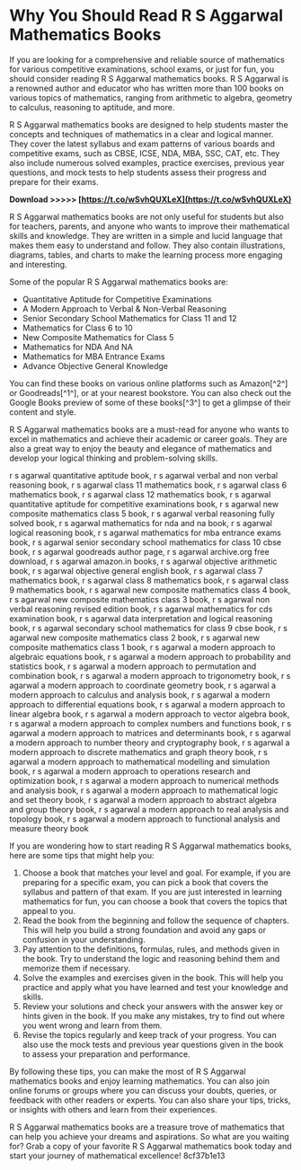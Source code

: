
 
# Why You Should Read R S Aggarwal Mathematics Books
 
If you are looking for a comprehensive and reliable source of mathematics for various competitive examinations, school exams, or just for fun, you should consider reading R S Aggarwal mathematics books. R S Aggarwal is a renowned author and educator who has written more than 100 books on various topics of mathematics, ranging from arithmetic to algebra, geometry to calculus, reasoning to aptitude, and more.
 
R S Aggarwal mathematics books are designed to help students master the concepts and techniques of mathematics in a clear and logical manner. They cover the latest syllabus and exam patterns of various boards and competitive exams, such as CBSE, ICSE, NDA, MBA, SSC, CAT, etc. They also include numerous solved examples, practice exercises, previous year questions, and mock tests to help students assess their progress and prepare for their exams.
 
**Download &gt;&gt;&gt;&gt;&gt; [https://t.co/wSvhQUXLeX](https://t.co/wSvhQUXLeX)**


 
R S Aggarwal mathematics books are not only useful for students but also for teachers, parents, and anyone who wants to improve their mathematical skills and knowledge. They are written in a simple and lucid language that makes them easy to understand and follow. They also contain illustrations, diagrams, tables, and charts to make the learning process more engaging and interesting.
 
Some of the popular R S Aggarwal mathematics books are:
 
- Quantitative Aptitude for Competitive Examinations
- A Modern Approach to Verbal & Non-Verbal Reasoning
- Senior Secondary School Mathematics for Class 11 and 12
- Mathematics for Class 6 to 10
- New Composite Mathematics for Class 5
- Mathematics for NDA And NA
- Mathematics for MBA Entrance Exams
- Advance Objective General Knowledge

You can find these books on various online platforms such as Amazon[^2^] or Goodreads[^1^], or at your nearest bookstore. You can also check out the Google Books preview of some of these books[^3^] to get a glimpse of their content and style.
 
R S Aggarwal mathematics books are a must-read for anyone who wants to excel in mathematics and achieve their academic or career goals. They are also a great way to enjoy the beauty and elegance of mathematics and develop your logical thinking and problem-solving skills.
 
r s agarwal quantitative aptitude book,  r s agarwal verbal and non verbal reasoning book,  r s agarwal class 11 mathematics book,  r s agarwal class 6 mathematics book,  r s agarwal class 12 mathematics book,  r s agarwal quantitative aptitude for competitive examinations book,  r s agarwal new composite mathematics class 5 book,  r s agarwal verbal reasoning fully solved book,  r s agarwal mathematics for nda and na book,  r s agarwal logical reasoning book,  r s agarwal mathematics for mba entrance exams book,  r s agarwal senior secondary school mathematics for class 10 cbse book,  r s agarwal goodreads author page,  r s agarwal archive.org free download,  r s agarwal amazon.in books,  r s agarwal objective arithmetic book,  r s agarwal objective general english book,  r s agarwal class 7 mathematics book,  r s agarwal class 8 mathematics book,  r s agarwal class 9 mathematics book,  r s agarwal new composite mathematics class 4 book,  r s agarwal new composite mathematics class 3 book,  r s agarwal non verbal reasoning revised edition book,  r s agarwal mathematics for cds examination book,  r s agarwal data interpretation and logical reasoning book,  r s agarwal secondary school mathematics for class 9 cbse book,  r s agarwal new composite mathematics class 2 book,  r s agarwal new composite mathematics class 1 book,  r s agarwal a modern approach to algebraic equations book,  r s agarwal a modern approach to probability and statistics book,  r s agarwal a modern approach to permutation and combination book,  r s agarwal a modern approach to trigonometry book,  r s agarwal a modern approach to coordinate geometry book,  r s agarwal a modern approach to calculus and analysis book,  r s agarwal a modern approach to differential equations book,  r s agarwal a modern approach to linear algebra book,  r s agarwal a modern approach to vector algebra book,  r s agarwal a modern approach to complex numbers and functions book,  r s agarwal a modern approach to matrices and determinants book,  r s agarwal a modern approach to number theory and cryptography book,  r s agarwal a modern approach to discrete mathematics and graph theory book,  r s agarwal a modern approach to mathematical modelling and simulation book,  r s agarwal a modern approach to operations research and optimization book,  r s agarwal a modern approach to numerical methods and analysis book,  r s agarwal a modern approach to mathematical logic and set theory book,  r s agarwal a modern approach to abstract algebra and group theory book,  r s agarwal a modern approach to real analysis and topology book,  r s agarwal a modern approach to functional analysis and measure theory book
  
If you are wondering how to start reading R S Aggarwal mathematics books, here are some tips that might help you:

1. Choose a book that matches your level and goal. For example, if you are preparing for a specific exam, you can pick a book that covers the syllabus and pattern of that exam. If you are just interested in learning mathematics for fun, you can choose a book that covers the topics that appeal to you.
2. Read the book from the beginning and follow the sequence of chapters. This will help you build a strong foundation and avoid any gaps or confusion in your understanding.
3. Pay attention to the definitions, formulas, rules, and methods given in the book. Try to understand the logic and reasoning behind them and memorize them if necessary.
4. Solve the examples and exercises given in the book. This will help you practice and apply what you have learned and test your knowledge and skills.
5. Review your solutions and check your answers with the answer key or hints given in the book. If you make any mistakes, try to find out where you went wrong and learn from them.
6. Revise the topics regularly and keep track of your progress. You can also use the mock tests and previous year questions given in the book to assess your preparation and performance.

By following these tips, you can make the most of R S Aggarwal mathematics books and enjoy learning mathematics. You can also join online forums or groups where you can discuss your doubts, queries, or feedback with other readers or experts. You can also share your tips, tricks, or insights with others and learn from their experiences.
 
R S Aggarwal mathematics books are a treasure trove of mathematics that can help you achieve your dreams and aspirations. So what are you waiting for? Grab a copy of your favorite R S Aggarwal mathematics book today and start your journey of mathematical excellence!
 8cf37b1e13
 
